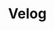 ---
layout: list
type: category
title: Velog
slug: Velog
sidebar: true
order: 2
description: >
  Anything about Development
---